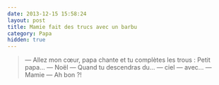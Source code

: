 ```yaml
---
date: 2013-12-15 15:58:24
layout: post
title: Mamie fait des trucs avec un barbu
category: Papa
hidden: true
---
```


> — Allez mon cœur, papa chante et tu complètes les trous : Petit papa...
> — Noël 
> — Quand tu descendras du...
> — ciel
> — avec...
> — Mamie
> — Ah bon ?!

